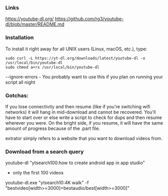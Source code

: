 ### Links
https://youtube-dl.org/
https://github.com/rg3/youtube-dl/blob/master/README.md

### Installation
To install it right away for all UNIX users (Linux, macOS, etc.), type:
```
sudo curl -L https://yt-dl.org/downloads/latest/youtube-dl -o /usr/local/bin/youtube-dl
sudo chmod a+rx /usr/local/bin/youtube-dl
```
--ignore-errors - You probably want to use this if you plan on running your script all night

### Gotchas: 
If you lose connectivity and then resume (like if you're switching wifi networks) it will hang in mid-download and cannot be recovered. You'll have to start over or else write a script to check for dups and then resume wherever you were. 
On the bright side, if you resume, it will have the same amount of progress because of the .part file.

extrator simply refers to a website that you want to download videos from.

### Download from a search query
youtube-dl "ytsearch100:how to create android app in app studio"
* only the first 100 videos 

youtube-dl.exe "ytsearch10:4K walk" -f "bestvideo[width>=3000]+bestaudio/best[width>=3000]"

